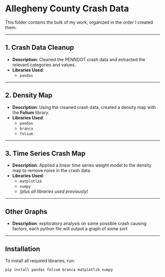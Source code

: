 # Allegheny County Crash Data

This folder contains the bulk of my work, organized in the order I created them.

---

## 1. Crash Data Cleanup
- **Description**: Cleaned the PENNDOT crash data and extracted the relevant categories and values.  
- **Libraries Used**:  
  - `pandas`

---

## 2. Density Map
- **Description**: Using the cleaned crash data, created a density map with the **Folium** library.  
- **Libraries Used**:  
  - `pandas`  
  - `branca`  
  - `folium`

---

## 3. Time Series Crash Map
- **Description**: Applied a linear time series weight model to the density map to remove noise in the crash data.  
- **Libraries Used**:  
  - `matplotlib`  
  - `numpy`  
  - *(plus all libraries used previously)*

---

## Other Graphs
- **Description**: exploratory analysis on some possible crash causing factors, each python file will output a graph of some sort
---


## Installation

To install all required libraries, run:

```bash
pip install pandas folium branca matplotlib numpy
